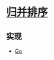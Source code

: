 # [归并排序](https://zh.wikipedia.org/wiki/%E5%BD%92%E5%B9%B6%E6%8E%92%E5%BA%8F)

## 实现

- [Go](https://github.com/pojozhang/playground/blob/master/solutions/go/src/playground/algorithm/merge_sort.go)
